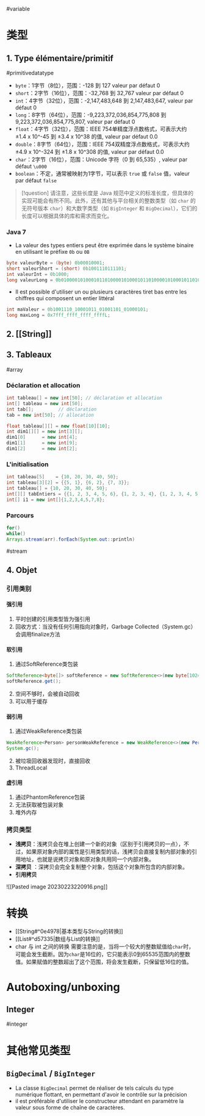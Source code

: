#variable 

# 类型

## 1. Type élémentaire/primitif
#primitivedatatype

-  `byte`：1字节（8位），范围：-128 到 127 valeur par défaut 0
-  `short`：2字节（16位），范围：-32,768 到 32,767 valeur par défaut 0
-  `int`：4字节（32位），范围：-2,147,483,648 到 2,147,483,647, valeur par défaut 0
-  `long`：8字节（64位），范围：-9,223,372,036,854,775,808 到 9,223,372,036,854,775,807, valeur par défaut 0
-  `float`：4字节（32位），范围：IEEE 754单精度浮点数格式，可表示大约 ±1.4 x 10^-45 到 ±3.4 x 10^38 的值, valeur par défaut 0.0
- `double`：8字节（64位），范围：IEEE 754双精度浮点数格式，可表示大约 ±4.9 x 10^-324 到 ±1.8 x 10^308 的值, valeur par défaut 0.0
-  `char`：2字节（16位），范围：Unicode 字符（0 到 65,535）, valeur par défaut  `\u000`
- `boolean`：不定，通常被映射为1字节，可以表示 `true` 或 `false` 值，valeur par défaut `false`

> [!question] 
> 请注意，这些长度是 Java 规范中定义的标准长度，但具体的实现可能会有所不同。此外，还有其他与平台相关的整数类型（如 `char` 的无符号版本 `char`）和大数字类型（如 `BigInteger` 和 `BigDecimal`），它们的长度可以根据具体的库和需求而变化。 

### Java 7

- La valeur des types entiers peut être exprimée dans le système binaire en utilisant le préfixe `0b` ou `0B`

``` java
byte valeurByte = (byte) 0b00010001;
short valeurShort = (short) 0b1001110111101;
int valeurInt = 0b1000;
long valeurLong = 0b010000101000101101000010100010110100001010001011010000101000101 L;
```

- Il est possible d'utiliser un ou plusieurs caractères tiret bas entre les chiffres qui composent un entier littéral

```java
int maValeur = 0b1001110_10001011_01001101_01000101;
long maxLong = 0x7fff_ffff_ffff_ffffL;
```

## 2. [[String]]

## 3. Tableaux
#array 

### Déclaration et allocation

``` Java
int tableau[] = new int[50]; // déclaration et allocation
int[] tableau = new int[50];
int tab[];         // déclaration
tab = new int[50]; // allocation

float tableau[][] = new float[10][10];
int dim1[][] = new int[3][];
dim1[0]      = new int[4];
dim1[1]      = new int[9];
dim1[2]      = new int[2];
```

### L'initialisation

```java
int tableau[5]    = {10, 20, 30, 40, 50};
int tableau[3][2] = {{5, 1}, {6, 2}, {7, 3}};
int tableau[] = {10, 20, 30, 40, 50};
int[][] tabEntiers = {{1, 2, 3, 4, 5, 6}, {1, 2, 3, 4}, {1, 2, 3, 4, 5, 6, 7, 8, 9}};
int[] i1 = new int[]{1,2,3,4,5,7,8};
```

### Parcours

``` Java
for()
while()
Arrays.stream(arr).forEach(System.out::println)
```
#stream

## 4. Objet

### 引用类别

#### 强引用

1. 平时创建的引用类型皆为强引用
2. 回收方式：当没有任何引用指向对象时，Garbage Collected（System.gc）会调用finalize方法

#### 软引用

1. 通过SoftReference类包装

```Java
SoftReference<byte[]> softReference = new SoftReference<>(new byte[1024 * 1024 * 10]);
softReference.get();
```

2. 空间不够时，会被自动回收
3. 可以用于缓存

#### 弱引用

1. 通过WeakReference类包装

```java
WeakReference<Person> personWeakReference = new WeakReference<>(new Person());  
System.gc();
```

2. 被垃圾回收器发现时，直接回收
3. ThreadLocal

#### 虚引用

1. 通过PhantomReference包装
2. 无法获取被包装对象
3. 堆外内存

### 拷贝类型

- **浅拷贝**：浅拷贝会在堆上创建一个新的对象（区别于引用拷贝的一点），不过，如果原对象内部的属性是引用类型的话，浅拷贝会直接复制内部对象的引用地址，也就是说拷贝对象和原对象共用同一个内部对象。
- **深拷贝** ：深拷贝会完全复制整个对象，包括这个对象所包含的内部对象。
- **引用拷贝**

![[Pasted image 20230223220916.png]]

# 转换

- [[String#^0e4978|基本类型与String的转换]]
- [[List#^d57335|数组与List的转换]]
- char 与 int 之间的转换
需要注意的是，当将一个较大的整数赋值给`char`时，可能会发生截断。因为`char`是16位的，它只能表示0到65535范围内的整数值。如果赋值的整数超出了这个范围，将会发生截断，只保留低16位的值。

# Autoboxing/unboxing

## Integer 
#integer 

# 其他常见类型

## `BigDecimal` / `BigInteger`

- La classe `BigDecimal` permet de réaliser de tels calculs du type numérique flottant, en permettant d'avoir le contrôle sur la précision
- il est préférable d'utiliser le constructeur attendant en paramètre la valeur sous forme de chaîne de caractères.


